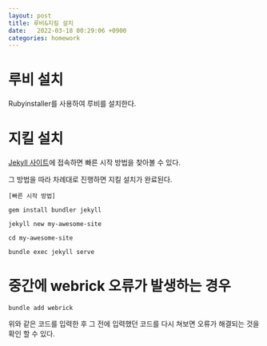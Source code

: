 ```yaml
---
layout: post
title: 루비&지킬 설치
date:   2022-03-18 00:29:06 +0900
categories: homework
---
```


# 루비 설치

Rubyinstaller를 사용하여 루비를 설치한다.



# 지킬 설치

[Jekyll 사이트](https://jekyllrb-ko.github.io/)에 접속하면 빠른 시작 방법을 찾아볼 수 있다.

그 방법을 따라 차례대로 진행하면 지킬 설치가 완료된다.


```
[빠른 시작 방법]

gem install bundler jekyll

jekyll new my-awesome-site

cd my-awesome-site

bundle exec jekyll serve
```



# 중간에 webrick 오류가 발생하는 경우

```
bundle add webrick
```
위와 같은 코드를 입력한 후 그 전에 입력했던 코드를 다시 쳐보면 오류가 해결되는 것을 확인 할 수 있다.
